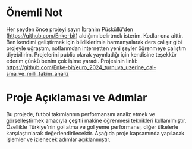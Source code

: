 # Önemli Not
Her şeyden önce projeyi sayın İbrahim Püsküllü'den (https://github.com/Enke-bit) aldığımı belirtmek isterim. Kodlar ona aittir.
Ben kendimi geliştirmek için bildiklerimle harmanyalarak ders çalışır gibi projeyle uğraştım, notlarımdan internetten yeni şeyler öğrenmeye çalıştım diyebilirim.
Projelerini public olarak yayınladığı için kendisine teşekkür ederim çünkü benim çok işime yaradı.
Projesinin linki: https://github.com/Enke-bit/euro_2024_turnuva_uzerine_cal-sma_ve_milli_takim_analiz

# Proje Açıklaması ve Adımlar
Bu projede, futbol takımlarının performansını analiz etmek ve görselleştirmek amacıyla çeşitli makine öğrenmesi teknikleri kullanılmıştır. Özellikle Türkiye'nin gol atma ve gol yeme performansı, diğer ülkelerle karşılaştırılarak değerlendirilecektir. Aşağıda proje kapsamında yapılacak işlemler ve izlenecek adımlar açıklanmıştır.
